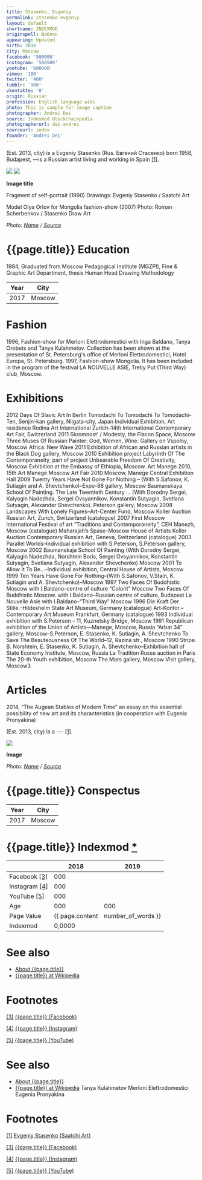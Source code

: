 ```yaml
---
title: Stasenko, Evgeniy
permalink: stasenko-evgeniy
layout: default
shortname: INDEXMOD
originspell: Шаблон
appearing: Updated
birth: 2018
city: Moscow
facebook: '500000'
instagram: '500500'
youtube: '600000'
vimeo: '100'
twitter: '400'
tumblr: '900'
vkontakte: '0'
origin: Russian
profession: English language wiki
photo: This is sample for image caption
photographer: Andrei Dei
source: Indexmod Blockchainpedia
photographerurl: dei-andrei
sourceurl: index
founder: 'Andrei Dei'
---
```


(Est. 2013, city) is a Evgeniy Stasenko (Rus. Евгений Стасенко) born 1958, Budapest, —is a Russian artist living and working in Spain <span id="a1">[\[1\]](#f1)</span>.

![](/encyclopedia/images/stasenko.jpg)
![](/encyclopedia/images/olga-orlov.jpg)

**Image title**

Fragment of self-portrait (1990)
Drawings: Evgeniy Stasenko / Saatchi Art

Model Olya Orlov for Mongolia fashion-show (2007)
Photo: Roman Scherbenkov / Stasenko Draw Art

*Photo: [Name](index) / [Source](index)*

# {{page.title}} Education
1984, Graduated from Moscow Pedagogical Institute (MGZPI), Fine & Graphic Art Department, thesis Human Head Drawing Methodology

|Year|City|
|-|-|
|2017|Moscow|

# Fashion

1996, Fashion-show for Merloni Elettrodomestici with Inga Baldano, Tanya Orobets and Tanya Kulahmetov. Collection has been shown at the presentation of St. Petersburg's office of Merloni Elettrodomestici, Hotel Europa, St. Petersburg.
1997, Fashion-show Mongolia. It has been included in the program of the festival LA NOUVELLE ASIE, Tretiy Put (Third Way) club, Moscow.

# Exhibitions
2012
Days Of Slavic Art In Berlin
Tomodachi To Tomodachi To Tomodachi-Ten, Senjin-kan gallery, Niigata-city, Japan
Individual Exhibition, Art residence Rodina
Art International Zurich–14th International Contemporary Art Fair, Switzerland
2011
Skromnost’ / Modesty, the Flacon Space, Moscow
Three Muses Of Russian Painter: God, Women, Wine. Gallery on Vspolny, Moscow
Africa: New Wave 2011 Exhibition of African and Russian artists in the Black Dog gallery, Moscow
2010
Exhibition project Labyrinth Of The Contemporaneity, part of project Unbearable Freedom Of Creativity, Moscow
Exhibition at the Embassy of Ethiopia, Moscow.
Art Manege 2010, 15th Art Manege Moscow Art Fair 2010 Moscow, Manege Central Exhibition Hall
2009
Twenty Years Have Not Gone For Nothing – (With S.Safonov, K. Sutiagin and A. Shevtchenko)–Expo-88 gallery, Moscow
Baumanskaya School Of Painting. The Late Twentieth Century … (With Dorodny Sergei, Kalyagin Nadezhda, Sergei Ovsyannikov, Konstantin Sutyagin, Svetlana Sutyagin, Alexander Shevchenko). Peterson gallery, Moscow
2008
Landscapes With Lonely Figures–Art-Center Fund, Moscow
Koller Auction Russian Art, Zurich, Switzerland (catalogue)
2007
First Moscow International Festival of art “Traditions and Contemporaneity”, CEH Manezh, Moscow (catalogue)
Maharajah’s Spase–Moscow House of Artists
Koller Auction Contemporary Russian Art, Geneva, Switzerland (catalogue)
2003
Parallel Worlds–Individual exhibition with S.Peterson, S.Peterson gallery, Moscow
2002
Baumanskaja School Of Painting (With Dorodny Sergei, Kalyagin Nadezhda, Norshtein Boris, Sergei Ovsyannikov, Konstantin Sutyagin, Svetlana Sutyagin, Alexander Shevchenko) Moscow
2001
To Allow It To Be…–Individual exhibition, Central House of Artists, Moscow
1999
Ten Years Have Gone For Nothing–(With S.Safonov, V.Stain, K. Sutiagin and A. Shevtchenko)–Moscow
1997
Two Faces Of Buddhistic Moscow with I.Baldano–centre of culture “Colorit” Moscow
Two Faces Of Buddhistic Moscow. with I.Baldano–Russian centre of culture, Budapest
La Nouvelle Asie with I.Baldano–“Third Way” Moscow
1996
Die Kraft Der Stille.–Hildesheim State Art Museum, Germany (catalogue)
Art-Kontor.–Contemporary Art Museum Frankfurt, Germany (catalogue)
1993
Individual exhibition with S.Peterson – 11, Kuznetsky Bridge, Moscow
1991
Republican exhibition of the Union of Artists—Manege, Moscow, Russia
“Arbat 34” gallery, Moscow–S.Peterson, E. Stasenko, K. Sutiagin, A. Shevtchenko
To Save The Beauteousness Of The World–12, Razina str., Moscow
1990
Stripe. B. Norshtein, E. Stasenko, K. Sutiagin, A. Shevtchenko–Exhibition hall of State Economy Institute, Moscow, Russia
La Tradition Russe auction in Paris
The 20-th Youth exhibition, Moscow
The Mars gallery, Moscow
Visit gallery, Moscow3

# Articles
2014, “The Augean Stables of Modern Time” an essay on the essential possibility of new art and its characteristics (in cooperation with Eugenia Pronyakina)

(Est. 2013, city) is a --- <span id="a1">[\[1\]](#f1)</span>.

![](/encyclopedia/images/{{page.permalink}}.jpg)

**Image**

*Photo: [Name](index) / [Source](index)*

# {{page.title}} Conspectus

|Year|City|
|-|-|
|2017|Moscow|

# {{page.title}} Indexmod [*](indexmod)

||2018|2019|
|-|-|-|
|Facebook <span id="a3">[\[3\]](#f3)</span>|000||
|Instagram <span id="a4">[\[4\]](#f4)</span>|000||
|YouTube <span id="a5">[\[5\]](#f5)</span>|000||
|Age|000|000|
|Page Value|{{ page.content | number_of_words }}||
|Indexmod|0,0000||

# See also

+ [About {{page.title}}](index)
+ [{{page.title}} at Wikipedia](index)

# Footnotes

[[3]](#a3) <span id="f3"></span> [{{page.title}} (Facebook)](index)

[[4]](#a4) <span id="f4"></span> [{{page.title}} (Instagram)](index)

[[5]](#a5) <span id="f5"></span> [{{page.title}} (YouTube)](index)


# See also

+ [About {{page.title}}](index)
+ [{{page.title}} at Wikipedia](index)
Tanya Kulahmetov
Merloni Elettrodomestici
Eugenia Pronyakina

# Footnotes

[[1]](#a1) <span id="f1"></span> [Evgeniy Stasenko (Saatchi Art)](https://www.saatchiart.com/Stasenko)

[[3]](#a3) <span id="f3"></span> [{{page.title}} (Facebook)](https://www.saatchiart.com/Stasenko)

[[4]](#a4) <span id="f4"></span> [{{page.title}} (Instagram)](index)

[[5]](#a5) <span id="f5"></span> [{{page.title}} (YouTube)](index)
